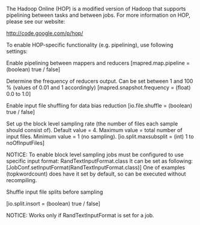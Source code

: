 The Hadoop Online (HOP) is a modified version of Hadoop
that supports pipelining between tasks and between jobs. For more
information on HOP, please see our website:

   http://code.google.com/p/hop/

To enable HOP-specific functionality (e.g. pipelining), use following
settings:

Enable pipelining between mappers and reducers
[mapred.map.pipeline = (boolean) true / false]

Determine the frequency of reducers output. Can be set between 1 and
100 % (values of 0.01 and 1 accordingly)
[mapred.snapshot.frequency = (float) 0.0 to 1.0]

Enable input file shuffling for data bias reduction
[io.file.shuffle = (boolean) true / false]

Set up the block level sampling rate (the number of files each sample
should consist of). 
Default value = 4. 
Maximum value = total number of input files. 
Minimum value = 1 (no sampling).
[io.split.maxsubsplit = (int) 1 to noOfInputFiles]

NOTICE:
To enable block level sampling jobs must be configured to use specific
input format: RandTextInputFormat.class It can be set as following:
[JobConf.setInputFormat(RandTextInputFormat.class)]
One of examples (topkwordcount) does have it set by default, so can
be executed without recompiling.

Shuffle input file splits before sampling

[io.split.insort = (boolean) true / false]

NOTICE: 
Works only if RandTextInputFormat is set for a job.

